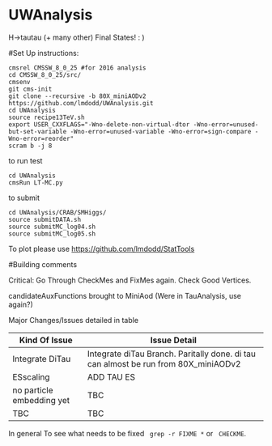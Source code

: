 UWAnalysis
==========

H->tautau (+ many other) Final States! : )


#Set Up instructions:

```
cmsrel CMSSW_8_0_25 #for 2016 analysis
cd CMSSW_8_0_25/src/
cmsenv
git cms-init 
git clone --recursive -b 80X_miniAODv2 https://github.com/lmdodd/UWAnalysis.git   
cd UWAnalysis
source recipe13TeV.sh
export USER_CXXFLAGS="-Wno-delete-non-virtual-dtor -Wno-error=unused-but-set-variable -Wno-error=unused-variable -Wno-error=sign-compare -Wno-error=reorder"
scram b -j 8
```
to run test

```
cd UWAnalysis
cmsRun LT-MC.py
```

to submit 
```
cd UWAnalysis/CRAB/SMHiggs/
source submitDATA.sh
source submitMC_log04.sh
source submitMC_log05.sh
```

To plot please use https://github.com/lmdodd/StatTools 



#Building comments

Critical: Go Through CheckMes and FixMes again. Check Good Vertices.

candidateAuxFunctions brought to MiniAod (Were in TauAnalysis, use again?)

Major Changes/Issues detailed in table

| Kind Of Issue  | Issue Detail |
| ------------- | ------------- |
| Integrate DiTau  | Integrate diTau Branch. Paritally done. di tau can almost be run from 80X_miniAODv2|
| ESscaling | ADD TAU ES |
| no particle embedding yet | TBC |
| TBC | TBC |

In general To see what needs to be fixed ``` grep -r FIXME *``` or ``` CHECKME```. 


